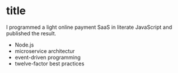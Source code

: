 __title__
===

I programmed a light online payment SaaS in literate JavaScript and published the result.

* Node.js
* microservice architectur
* event-driven programming
* twelve-factor best practices